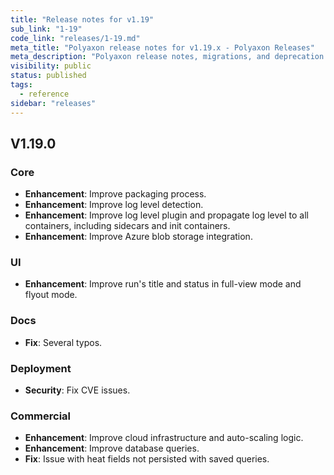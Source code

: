 ```yaml
---
title: "Release notes for v1.19"
sub_link: "1-19"
code_link: "releases/1-19.md"
meta_title: "Polyaxon release notes for v1.19.x - Polyaxon Releases"
meta_description: "Polyaxon release notes, migrations, and deprecation notes for v1.19.x."
visibility: public
status: published
tags:
  - reference
sidebar: "releases"
---
```


## V1.19.0

### Core

 * **Enhancement**: Improve packaging process.
 * **Enhancement**: Improve log level detection.
 * **Enhancement**: Improve log level plugin and propagate log level to all containers, including sidecars and init containers.
 * **Enhancement**: Improve Azure blob storage integration.

### UI

 * **Enhancement**: Improve run's title and status in full-view mode and flyout mode.

### Docs

 * **Fix**: Several typos.

### Deployment

 * **Security**: Fix CVE issues.

### Commercial

 * **Enhancement**: Improve cloud infrastructure and auto-scaling logic.
 * **Enhancement**: Improve database queries.
 * **Fix**: Issue with heat fields not persisted with saved queries.
